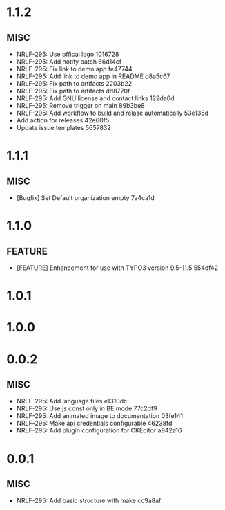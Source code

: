 # 1.1.2

## MISC

- NRLF-295: Use offical logo 1016728
- NRLF-295: Add notify batch 66d14cf
- NRLF-295: Fix link to demo app fe47744
- NRLF-295: Add link to demo app in README d8a5c67
- NRLF-295: Fix path to artifacts 2203b22
- NRLF-295: Fix path to artifacts dd8770f
- NRLF-295: Add GNU license and contact links 122da0d
- NRLF-295: Remove trigger on main 89b3be8
- NRLF-295: Add workflow to build and relase automatically 53e135d
- Add action for releases 42e60f5
- Update issue templates 5657832

# 1.1.1

## MISC

- [Bugfix] Set Default organization empty 7a4ca1d

# 1.1.0

## FEATURE

- [FEATURE] Enhancement for use with TYPO3 version 9.5-11.5 554df42

# 1.0.1

# 1.0.0

# 0.0.2

## MISC

- NRLF-295: Add language files e1310dc
- NRLF-295: Use js const only in BE mode 77c2df9
- NRLF-295: Add animated image to documentation 03fe141
- NRLF-295: Make api credentials configurable 46238fd
- NRLF-295: Add plugin configuration for CKEditor a942a16

# 0.0.1

## MISC

- NRLF-295: Add basic structure with make cc9a8af

